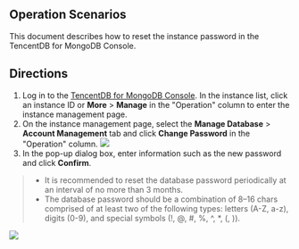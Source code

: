 ## Operation Scenarios
This document describes how to reset the instance password in the TencentDB for MongoDB Console.

## Directions
1. Log in to the [TencentDB for MongoDB Console](https://console.cloud.tencent.com/mongodb). In the instance list, click an instance ID or **More** > **Manage** in the "Operation" column to enter the instance management page.
2. On the instance management page, select the **Manage Database** > **Account Management** tab and click **Change Password** in the "Operation" column.
![](https://main.qcloudimg.com/raw/521a4ade43e19708dd5d16521515fd6e.png)
3. In the pop-up dialog box, enter information such as the new password and click **Confirm**.
>
>- It is recommended to reset the database password periodically at an interval of no more than 3 months.
>- The database password should be a combination of 8–16 chars comprised of at least two of the following types: letters (A-Z, a-z), digits (0-9), and special symbols (!, @, #, %, ^, *, (, )).
>
![](https://main.qcloudimg.com/raw/70ade7c7fbaa56ae3dbce804035d2bd1.png)

